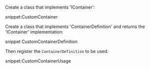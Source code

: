 
Create a class that implements 'IContainer':

snippet:CustomContainer


Create a class that implements 'ContainerDefinition' and returns the 'IContainer' implementation:

snippet CustomContainerDefinition


Then register the `ContainerDefinition` to be used:

snippet:CustomContainerUsage